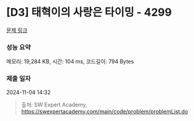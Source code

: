 # [D3] 태혁이의 사랑은 타이밍 - 4299 

[문제 링크](https://swexpertacademy.com/main/code/problem/problemDetail.do?contestProbId=AWLv6mx6htoDFAVV) 

### 성능 요약

메모리: 19,284 KB, 시간: 104 ms, 코드길이: 794 Bytes

### 제출 일자

2024-11-04 14:32



> 출처: SW Expert Academy, https://swexpertacademy.com/main/code/problem/problemList.do